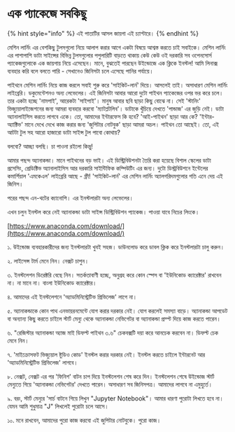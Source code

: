 # এক প্যাকেজে সবকিছু

{% hint style="info" %}
এই পাতাটির আসল জায়গা এই চ্যাপ্টারে। 
{% endhint %}

মেশিন লার্নিং এর বেশকিছু টুলসগুলো নিয়ে আলাপ করার আগে একটা বিষয়ে আশ্বস্ত করতে চাই সবাইকে। মেশিন লার্নিং এর পাশাপাশি ডাটা সাইন্সের বিভিন্ন টুলসগুলোর পপুলারিটি বাড়তে থাকায় কেউ কেউ ওই দরকারি সব ওপেনসোর্স প্যাকেজগুলোকে এক জায়গায় নিয়ে এসেছেন। মানে, বুঝতেই পারছেন উইন্ডোজে এক ক্লিকে ইনস্টল! আমি লিনাক্স ব্যবহার করি বলে বলতে পারি - সেখানেও জিনিসটা চলে এসেছে পানির পর্যায়ে। 

পাইথনে মেশিন লার্নিং নিয়ে কাজ করলে সবাই শুরু করে 'সাইকিট-লার্ন' দিয়ে। আসলেই তাই। অসাধারণ মেশিন লার্নিং লাইব্রেরি। ডকুমেন্টেশনও অন্য লেভেলের। এই জিনিসটা আবার আরো দুটো পাইথন প্যাকেজের ওপর ভর করে চলে। তার একটা হচ্ছে 'নামপাই', আরেকটা 'সাইপাই'। মানুষ আবার ছবি ছাড়া কিছু বোঝে না। সেই 'স্টানিং' ভিজ্যুয়ালাইজেশনের জন্য আমরা ব্যবহার করবো 'ম্যাটপ্লটলিব'। ডাটাকে খুঁচিয়ে দেখতে 'পান্ডাজ' এর জুড়ি নেই। ডাটা অ্যানালাইসিস করতে লাগবে একে। তো, আমাদের ইন্টারফেস কি হবে? 'আই-পাইথন' ছাড়া আর কে? 'ইন্টার-অ্যাক্টিভ' মানে দেখে দেখে কাজ করার জন্য 'জুপিটার নোটবুক' ছাড়া আমরা অচল। পাইথন তো আছেই। তো, এই আটটা টুল সহ আরো হাজারো ডাটা সাইন্স টুল পাবো কোথায়? 

বলবো? আচ্ছা বলছি। চা পাওনা রইলো কিন্তু! 

আমার পছন্দ অ্যানাকন্ডা। মানে পাইথনের বড় ভাই। এই ডিস্ট্রিবিউশনটা তৈরি করা হয়েছে বিশাল স্কেলের ডাটা প্রসেসিং, প্রেডিক্টিভ অ্যানালাইসিস আর দরকারি সাইন্টিফিক কম্পিউটিং এর জন্য। দুটো ডিস্ট্রবিউশনে ইন্টেলের কমার্শিয়াল 'এমকেএল' লাইব্রেরি আছে - ফ্রী! 'সাইকিট-লার্ন' এর মেশিন লার্নিং অ্যালগরিদমগুলোর গতি এনে দেয় এই জিনিস। 

পরের পছন্দ এন-থটের ক্যানোপি। এর ইনস্টলারটা অন্য লেভেলের। 

এখন চলুন ইনস্টল করে নেই অ্যানাকন্ডা ডাটা সাইন্স ডিস্ট্রিবিউশন প্যাকেজ। পাওয়া যাবে নিচের লিংকে। 

[https://www.anaconda.com/download/](https://www.anaconda.com/download/) 

১. উইন্ডোজ ব্যবহারকারীদের জন্য ইনস্টলারটা খুবই সহজ। ডাউনলোড করে ডাবল ক্লিক করে ইনস্টলারটা চালু করুন। 

২. লাইসেন্স টার্ম মেনে নিন। নেক্সট চাপুন। 

৩. ইনস্টলেশন ডিরেক্টরি বেছে নিন। সতর্কতাবাণী হচ্ছে, অনুগ্রহ করে কোন স্পেস বা 'ইউনিকোড ক্যারেক্টার' রাখবেন না। না মানে না। বাংলা ইউনিকোড ক্যারেক্টার। 

৪. আমাদের এই ইনস্টলেশনে 'অ্যাডমিনিস্ট্রেটিভ প্রিভিলেজ' লাগে না।

৫.  অ্যানাকন্ডাকে কোন পাথ এনভায়রনমেন্টে যোগ করার দরকার নেই। যোগ করলেই সমস্যা বাড়ে। অ্যানাকন্ডা আপডেট বা অন্যান্য কিছু করতে চাইলে স্টার্ট মেন্যু থেকে অ্যানাকন্ডা নেভিগেটর বা অ্যানাকন্ডা প্রম্প্ট দিয়ে কাজ করতে পারেন। 

৬. "রেজিস্টার অ্যানাকন্ডা অ্যাজ মাই ডিফল্ট পাইথন ৩.৬" চেকবক্সটি দয়া করে আনচেক করবেন না। ডিফল্ট চেক মেনে নিন। 

৭. 'মাইক্রোসফট ভিজ্যুয়াল ষ্টুডিও কোড' ইনস্টল করার দরকার নেই। ইনস্টল করতে চাইলে ইন্টারনেট আর 'অ্যাডমিনিস্ট্রেটিভ প্রিভিলেজ' লাগবে। 

৮. নেক্সট, নেক্সট এর পর 'ফিনিশ' বাটন চাপ দিয়ে ইনস্টলেশন শেষ করে দিন। ইনস্টলেশন শেষে উইন্ডোজ স্টার্ট মেন্যুতে গিয়ে 'অ্যানাকন্ডা নেভিগেটর' দেখতে পারেন। অসাধারণ সব জিনিসপত্র। আমাদের লাগবে না এমুহুর্তে। 

৯. বরং, স্টার্ট মেন্যুর 'সার্চ বাটনে গিয়ে লিখুন "Jupyter Notebook"। আমার ধারণা পুরোটা লিখতে হবে না। যেমন আমি শুধুমাত্র "J" লিখলেই পুরোটা চলে আসে। 

১০. মনে রাখবেন, আমাদের পুরো কাজ করবো এই জুপিটার নোটবুকে। পুরো কাজ। 



